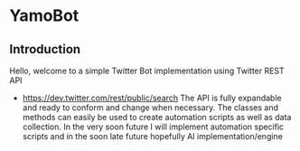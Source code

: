 # YamoBot
## Introduction
Hello, welcome to a simple Twitter Bot implementation using Twitter REST API
- https://dev.twitter.com/rest/public/search
The API is fully expandable and ready to conform and change when necessary.
The classes and methods can easily be used to create automation scripts as well as data collection.
In the very soon future I will implement automation specific scripts and in the soon late future hopefully AI implementation/engine
